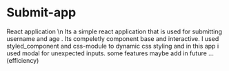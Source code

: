 # Submit-app
React application \n
Its a simple react application that is used for submitting username and age .
Its compeletly component base and interactive.
I used styled_component and css-module to dynamic css styling and in this app i used modal for unexpected inputs.
some features maybe add in future ... (efficiency)
